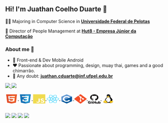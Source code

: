 ## Hi! I'm Juathan Coelho Duarte 👋

👨‍🎓 Majoring in Computer Science in **[Universidade Federal de Pelotas](https://portal.ufpel.edu.br/)** 

💚 Director of People Management at **[Hut8 - Empresa Júnior da Computação](http://www.hut8.com.br/)**

### About me :eyes:

- :dart: Front-end & Dev Mobile Android   
- :heart: Passionate about programming, design, muay thai, games and a good chimarrão.
- :e-mail: Any doubt: **[juathan.cduarte@inf.ufpel.edu.br](juathan.cduarte@inf.ufpel.edu.br)**

 <div>
  <a href="https://github.com/juathanduarte">
  <img height="180em" src="https://github-readme-stats.vercel.app/api?username=juathanduarte&show_icons=true&theme=dark&include_all_commits=true&count_private=true"/>
  <img height="180em" src="https://github-readme-stats.vercel.app/api/top-langs/?username=juathanduarte&layout=compact&langs_count=7&theme=dark"/>
</div>
<div style="display: inline_block"><br>
  <img align="center" alt="Juats-HTML" height="30" width="40" src="https://raw.githubusercontent.com/devicons/devicon/master/icons/html5/html5-original.svg">
  <img align="center" alt="Juats-CSS" height="30" width="40" src="https://raw.githubusercontent.com/devicons/devicon/master/icons/css3/css3-original.svg">
  <img align="center" alt="Juats-Js" height="30" width="40" src="https://raw.githubusercontent.com/devicons/devicon/master/icons/javascript/javascript-plain.svg">
  <img align="center" alt="Juats-React" height="30" width="40" src="https://raw.githubusercontent.com/devicons/devicon/master/icons/react/react-original.svg">
  <img align="center" alt="Juats-C" height="30" width="40" src="https://raw.githubusercontent.com/devicons/devicon/00f02ef57fb7601fd1ddcc2fe6fe670fef3ae3e4/icons/c/c-original.svg">
  <img align="center" alt="Juats-Git" height="30" width="40" src="https://raw.githubusercontent.com/devicons/devicon/00f02ef57fb7601fd1ddcc2fe6fe670fef3ae3e4/icons/git/git-original.svg">
  <img align="center" alt="Juats-GitHub" height="30" width="40" src="https://raw.githubusercontent.com/devicons/devicon/00f02ef57fb7601fd1ddcc2fe6fe670fef3ae3e4/icons/github/github-original-wordmark.svg">
  <img align="center" alt="Juats-Linux" height="30" width="40" src="https://raw.githubusercontent.com/devicons/devicon/00f02ef57fb7601fd1ddcc2fe6fe670fef3ae3e4/icons/linux/linux-original.svg">
</div>
  
  ##
 
<div> 
  <a href="https://www.instagram.com/juatss/" target="_blank"><img src="https://img.shields.io/badge/-Instagram-%23E4405F?style=for-the-badge&logo=instagram&logoColor=white" target="_blank"></a>
 	<a href="https://www.twitch.tv/borestt1" target="_blank"><img src="https://img.shields.io/badge/Twitch-9146FF?style=for-the-badge&logo=twitch&logoColor=white" target="_blank"></a>
  <a href = "mailto:juathanduarte13@gmail.com"><img src="https://img.shields.io/badge/-Gmail-%23333?style=for-the-badge&logo=gmail&logoColor=white" target="_blank"></a>
  <a href="https://www.linkedin.com/in/juathanduarte/" target="_blank"><img src="https://img.shields.io/badge/-LinkedIn-%230077B5?style=for-the-badge&logo=linkedin&logoColor=white" target="_blank"></a> 
</div>
